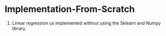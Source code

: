 # Implementation-From-Scratch

1. Linear regression us implemented without using the Sklearn and Numpy library.
